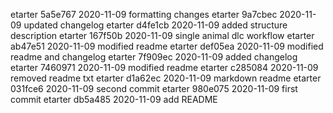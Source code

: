 etarter 5a5e767 2020-11-09 formatting changes
etarter 9a7cbec 2020-11-09 updated changelog
etarter d4fe1cb 2020-11-09 added structure description
etarter 167f50b 2020-11-09 single animal dlc workflow
etarter ab47e51 2020-11-09 modified readme
etarter def05ea 2020-11-09 modified readme and changelog
etarter 7f909ec 2020-11-09 added changelog
etarter 7460971 2020-11-09 modified readme
etarter c285084 2020-11-09 removed readme txt
etarter d1a62ec 2020-11-09 markdown readme
etarter 031fce6 2020-11-09 second commit
etarter 980e075 2020-11-09 first commit
etarter db5a485 2020-11-09 add README

